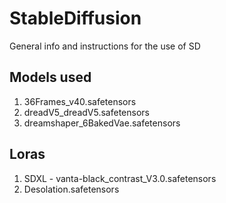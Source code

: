 # StableDiffusion
General info and instructions for the use of SD

## Models used
1) 36Frames_v40.safetensors
2) dreadV5_dreadV5.safetensors
3) dreamshaper_6BakedVae.safetensors

## Loras
1) SDXL - vanta-black_contrast_V3.0.safetensors
2) Desolation.safetensors
